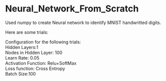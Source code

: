 # Neural_Network_From_Scratch


Used numpy to create Neural network to identify MNIST handwritted digits.<br/>

Here are some trials:<br/>  


Configuration for the following trials:<br/>
Hidden Layers:1<br/>
Nodes in Hidden Layer: 100<br/>
Learn Rate: 0.05<br/>
Activation Function: Relu+SoftMax<br/>
Loss function: Cross Entropy<br/>
Batch Size:100<br/>
